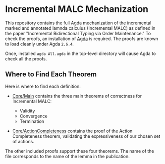 # Incremental MALC Mechanization

This repository contains the full Agda mechanization of the incremental marked and annotated lamnda calculus (Incremental MALC) as defined in the paper "Incremental Bidirectional Typing via Order Maintenance." To check the proofs, an installation of [Agda](https://wiki.portal.chalmers.se/agda/pmwiki.php?n=Main.Download) is required. The proofs are known to load cleanly under Agda `2.6.4`.

Once, installed `agda All.agda` in the top-level directory will cause Agda to check all the proofs.

## Where to Find Each Theorem

Here is where to find each definition:

<!-- - [Core/Core.agda](./Core/Core.agda) contains the syntax of Incremental MALC, as well as generic judgments like subsumable forms and context lookup.  -->

- [Core/Main](./Core/Main.agda) contains the three main theorems of correctness for Incremental MALC:
  - Validity
  - Convergence
  - Termination

- [Core/ActionCompleteness](./Core/ActionCompleteness.agda) contains the proof of the Action Completeness theorem, validating the expressiveness of our chosen set of actions.

The other included proofs support these four theorems. The name of the file corresponds to the name of the lemma in the publication.  
